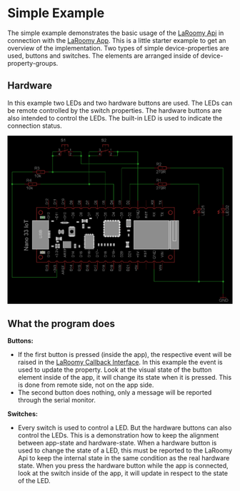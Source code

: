 # Simple Example

The simple example demonstrates the basic usage of the [LaRoomy Api](https://api.laroomy.com/) in connection with the [LaRoomy App](https://laroomy.com/).
This is a little starter example to get an overview of the implementation. Two types of simple device-properties are used, buttons and switches. The elements are arranged inside of device-property-groups.

## Hardware

In this example two LEDs and two hardware buttons are used. The LEDs can be remote controlled by the switch properties. The hardware buttons are also intended to control the LEDs. The built-in LED is used to indicate the connection status.


![test circuit](TestCircuit_NanoIoT_SimpleExample.png)

## What the program does

**Buttons:**
- If the first button is pressed (inside the app), the respective event will be raised in the [LaRoomy Callback Interface](https://api.laroomy.com/p/laroomy-app-callback.html). In this example the event is used to update the property. Look at the visual state of the button element inside of the app, it will change its state when it is pressed. This is done from remote side, not on the app side.
- The second button does nothing, only a message will be reported through the serial monitor.

**Switches:**
- Every switch is used to control a LED. But the hardware buttons can also control the LEDs. This is a demonstration how to keep the alignment between app-state and hardware-state. When a hardware button is used to change the state of a LED, this must be reported to the LaRoomy Api to keep the internal state in the same condition as the real hardware state. When you press the hardware button while the app is connected, look at the switch inside of the app, it will update in respect to the state of the LED.
